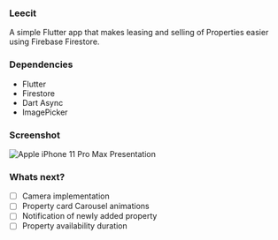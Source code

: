 ### **Leecit**

 A simple Flutter app that makes leasing and selling of Properties easier using Firebase Firestore.
 
 ### **Dependencies**

- Flutter
- Firestore
- Dart Async
- ImagePicker

### **Screenshot**
 ![Apple iPhone 11 Pro Max Presentation](https://user-images.githubusercontent.com/25553960/118816720-5da55700-b8aa-11eb-8fc2-4ad4b6ee8588.jpg)
 
 ### **Whats next?**

- [ ] Camera implementation
- [ ] Property card Carousel  animations
- [ ] Notification of newly added property
- [ ] Property availability duration
